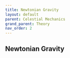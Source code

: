 ```yaml
---
title: Newtonian Gravity
layout: default
parent: Celestial Mechanics
grand_parent: Theory
nav_order: 2
---
```


## Newtonian Gravity
